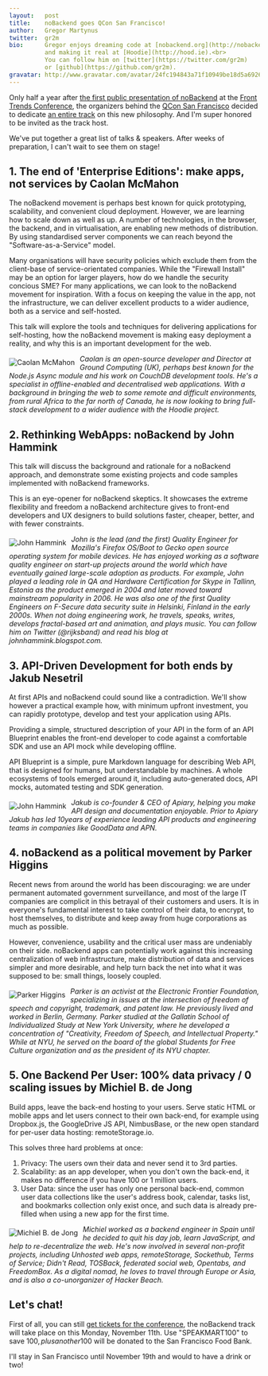 ```yaml
---
layout:   post
title:    noBackend goes QCon San Francisco!
author:   Gregor Martynus
twitter:  gr2m
bio:      Gregor enjoys dreaming code at [nobackend.org](http://nobackend.org)
          and making it real at [Hoodie](http://hood.ie).<br>
          You can follow him on [twitter](https://twitter.com/gr2m)
          or [github](https://github.com/gr2m).
gravatar: http://www.gravatar.com/avatar/24fc194843a71f10949be18d5a692682
---
```


Only half a year after [the first public presentation of noBackend](https://vimeo.com/67553019) at the [Front Trends Conference](http://2013.front-trends.com/), the organizers behind the [QCon San Francisco](http://qconsf.com/) decided to dedicate [an entire track](http://qconsf.com/track/nobackend-%E2%80%93-front-end-first-web-development) on this new philosophy. And I'm super honored to be invited as the track host.

We've put together a great list of talks & speakers. After weeks of preparation, I can't wait to see them on stage!


## 1. The end of 'Enterprise Editions': make apps, not services by Caolan McMahon

The noBackend movement is perhaps best known for quick prototyping, scalability, and convenient cloud deployment. However, we are learning how to scale down as well as up. A number of technologies, in the browser, the backend, and in virtualisation, are enabling new methods of distribution. By using standardised server components we can reach beyond the "Software-as-a-Service" model.

Many organisations will have security policies which exclude them from the client-base of service-orientated companies. While the "Firewall Install" may be an option for larger players, how do we handle the security concious SME? For many applications, we can look to the noBackend movement for inspiration. With a focus on keeping the value in the app, not the infrastructure, we can deliver excellent products to a wider audience, both as a service and self-hosted.

This talk will explore the tools and techniques for delivering applications for self-hosting, how the noBackend movement is making easy deployment a reality, and why this is an important development for the web.

<div style="float:left; margin: 7px 10px 0 0;"><img alt="Caolan McMahon" src="https://gravatar.com/avatar/a12f0df529117f01505bfd072f65bacc?s=80" /></div>

_Caolan is an open-source developer and Director at Ground Computing (UK), perhaps best known for the Node.js Async module and his work on CouchDB development tools. He's a specialist in offline-enabled and decentralised web applications. With a background in bringing the web to some remote and difficult environments, from rural Africa to the far north of Canada, he is now looking to bring full-stack development to a wider audience with the Hoodie project._

## 2. Rethinking WebApps: noBackend by John Hammink

This talk will discuss the background and rationale for a noBackend approach, and demonstrate some existing projects and code samples implemented with noBackend frameworks.

This is an eye-opener for noBackend skeptics. It showcases the extreme flexibility and freedom a noBackend architecture gives to front-end developers and UX designers to build solutions faster, cheaper, better, and with fewer constraints.

<div style="float:left; margin: 7px 10px 0 0;"><img alt="John Hammink" src="https://gravatar.com/avatar/ef087f84cfd32eecb2841086f40527b0?s=80" /></div>

_John is the lead (and the first) Quality Engineer for Mozilla's Firefox OS/Boot to Gecko open source operating system for mobile devices. He has enjoyed working as a software quality engineer on start-up projects around the world which have eventually gained large-scale adoption as products. For example, John played a leading role in QA and Hardware Certification for Skype in Tallinn, Estonia as the product emerged in 2004 and later moved toward mainstream popularity in 2006. He was also one of the first Quality Engineers on F-Secure data security suite in Helsinki, Finland in the early 2000s. When not doing engineering work, he travels, speaks, writes, develops fractal-based art and animation, and plays music. You can follow him on Twitter (@rijksband) and read his blog at johnhammink.blogspot.com._

## 3. API-Driven Development for both ends by Jakub Nesetril

At first APIs and noBackend could sound like a contradiction. We'll show however a practical example how, with minimum upfront investment, you can rapidly prototype, develop and test your application using APIs.

Providing a simple, structured description of your API in the form of an API Blueprint enables the front-end developer to code against a comfortable SDK and use an API mock while developing offline.

API Blueprint is a simple, pure Markdown language for describing Web API, that is designed for humans, but understandable by machines. A whole ecosystems of tools emerged around it, including auto-generated docs, API mocks, automated testing and SDK generation.

<div style="float:left; margin: 7px 10px 0 0;"><img alt="John Hammink" src="https://gravatar.com/avatar/f0bfae53a6ac89053a861c4a6c8fd0ff?s=80" /></div>

_Jakub is co-founder & CEO of Apiary, helping you make API design and documentation enjoyable. Prior to Apiary Jakub has led 10years of experience leading API products and engineering teams in companies like GoodData and APN._

## 4. noBackend as a political movement by Parker Higgins

Recent news from around the world has been discouraging: we are under permanent automated government surveillance, and most of the large IT companies are complicit in this betrayal of their customers and users. It is in everyone's fundamental interest to take control of their data, to encrypt, to host themselves, to distribute and keep away from huge corporations as much as possible.

However, convenience, usability and the critical user mass are undeniably on their side. noBackend apps can potentially work against this increasing centralization of web infrastructure, make distribution of data and services simpler and more desirable, and help turn back the net into what it was supposed to be: small things, loosely coupled.

<div style="float:left; margin: 7px 10px 0 0;"><img alt="Parker Higgins" src="https://gravatar.com/avatar/5063ede693957603db146c2b562c1d2a?s=80" /></div>

_Parker is an activist at the Electronic Frontier Foundation, specializing in issues at the intersection of freedom of speech and copyright, trademark, and patent law. He previously lived and worked in Berlin, Germany. Parker studied at the Gallatin School of Individualized Study at New York University, where he developed a concentration of "Creativity, Freedom of Speech, and Intellectual Property." While at NYU, he served on the board of the global Students for Free Culture organization and as the president of its NYU chapter._

## 5. One Backend Per User: 100% data privacy / 0 scaling issues by Michiel B. de Jong

Build apps, leave the back-end hosting to your users. Serve static HTML or mobile apps and let users connect to their own back-end, for example using Dropbox.js, the GoogleDrive JS API, NimbusBase, or the new open standard for per-user data hosting: remoteStorage.io.

This solves three hard problems at once:

1. Privacy: The users own their data and never send it to 3rd parties.
2. Scalability: as an app developer, when you don't own the back-end, it makes no difference if you have 100 or 1 million users.
3. User Data: since the user has only one personal back-end, common user data collections like the user's address book, calendar, tasks list, and bookmarks collection only exist once, and such data is already pre-filled when using a new app for the first time.

<div style="float:left; margin: 7px 10px 0 0;"><img alt="Michiel B. de Jong" src="https://gravatar.com/avatar/d7c02b574ce148a6f46d06789f62a8a8?s=80" /></div>

_Michiel worked as a backend engineer in Spain until he decided to quit his day job, learn JavaScript, and help to re-decentralize the web. He's now involved in several non-profit projects, including Unhosted web apps, remoteStorage, Sockethub, Terms of Service; Didn't Read, TOSBack, federated social web, Opentabs, and FreedomBox. As a digital nomad, he loves to travel through Europe or Asia, and is also a co-unorganizer of Hacker Beach._

## Let's chat!

First of all, you can still [get tickets for the conference](http://qconsf.com/registration), the noBackend track will take place on this Monday, November 11th. Use "SPEAKMART100" to save 100$, plus another 100$ will be donated to the San Francisco Food Bank.

I'll stay in San Francisco until November 19th and would to have a drink or two!
